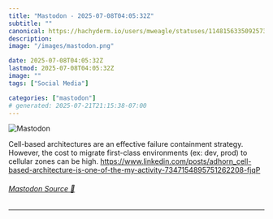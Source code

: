 ```yaml
---
title: "Mastodon - 2025-07-08T04:05:32Z"
subtitle: ""
canonical: https://hachyderm.io/users/mweagle/statuses/114815633509257385
description:
image: "/images/mastodon.png"

date: 2025-07-08T04:05:32Z
lastmod: 2025-07-08T04:05:32Z
image: ""
tags: ["Social Media"]

categories: ["mastodon"]
# generated: 2025-07-21T21:15:38-07:00
---
```

![Mastodon](/images/mastodon.png)

<p>Cell-based architectures are an effective failure containment strategy. However, the cost to migrate first-class environments (ex: dev, prod) to cellular zones can be high.   <a href="https://www.linkedin.com/posts/adhorn_cell-based-architecture-is-one-of-the-my-activity-7347154895751262208-fjqP" target="_blank" rel="nofollow noopener noreferrer" translate="no"><span class="invisible">https://www.</span><span class="ellipsis">linkedin.com/posts/adhorn_cell</span><span class="invisible">-based-architecture-is-one-of-the-my-activity-7347154895751262208-fjqP</span></a></p>


###### [Mastodon Source 🐘](https://hachyderm.io/@mweagle/114815633509257385)

___
